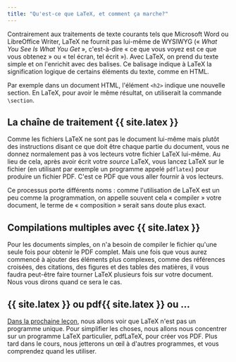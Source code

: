 ```yaml
---
title: "Qu'est-ce que LaTeX, et comment ça marche?"
---
```


Contrairement aux traitements de texte courants tels que Microsoft Word ou LibreOffice Writer, LaTeX ne fournit pas lui-même de WYSIWYG (« _What You See Is What You Get_ », c'est-à-dire « ce que vous voyez est ce que vous obtenez » ou « tel écran, tel écrit »). Avec LaTeX, on prend du texte simple et on l'enrichit avec des balises. Ce balisage indique à LaTeX la signification logique de certains éléments du texte, comme en HTML.

Par exemple dans un document HTML, l'élément `<h2>` indique une nouvelle section. En LaTeX, pour avoir le même résultat, on utiliserait la commande `\section`.


## La chaîne de traitement {{ site.latex }}

Comme les fichiers LaTeX ne sont pas le document lui-même mais plutôt des instructions disant ce que doit être chaque partie du document, vous ne donnez normalement pas à vos lecteurs votre fichier LaTeX lui-même. Au lieu de cela, après avoir écrit votre _source_ LaTeX, vous lancez LaTeX sur le fichier (en utilisant par exemple un programme appelé `pdflatex`) pour produire un fichier PDF. C'est ce PDF que vous aller fournir à vos lecteurs.

Ce processus porte différents noms : comme l'utilisation de LaTeX est un peu comme la programmation, on appelle souvent cela « compiler » votre document, le terme de « composition » serait sans doute plus exact.


## Compilations multiples avec {{ site.latex }}

Pour les documents simples, on n'a besoin de compiler le fichier qu'une seule fois pour obtenir le PDF complet. Mais une fois que vous aurez commencé à ajouter des éléments plus complexes, comme des références croisées, des citations, des figures et des tables des matières, il vous faudra peut-être faire tourner LaTeX plusieurs fois sur votre document. Nous vous dirons quand ce sera le cas.


## {{ site.latex }} ou pdf{{ site.latex }} ou ...

[Dans la prochaine leçon](lesson-02), nous allons voir que LaTeX n'est pas un programme unique. Pour simplifier les choses, nous allons nous concentrer sur un programme LaTeX particulier, pdfLaTeX, pour créer vos PDF. Plus tard dans le cours, nous jetterons un œil à d'autres programmes, et vous comprendez quand les utiliser.
